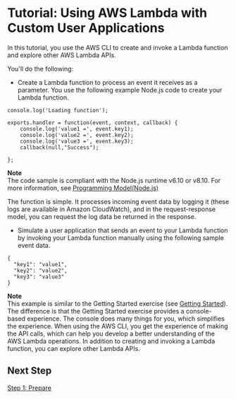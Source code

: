 # Tutorial: Using AWS Lambda with Custom User Applications<a name="with-userapp-walkthrough-custom-events"></a>

In this tutorial, you use the AWS CLI to create and invoke a Lambda function and explore other AWS Lambda APIs\.

You'll do the following:
+  Create a Lambda function to process an event it receives as a parameter\. You use the following example Node\.js code to create your Lambda function\.

  ```
  console.log('Loading function');
  
  exports.handler = function(event, context, callback) {
      console.log('value1 =', event.key1);
      console.log('value2 =', event.key2);
      console.log('value3 =', event.key3);
      callback(null,"Success");
      
  };
  ```
**Note**  
The code sample is compliant with the Node\.js runtime v6\.10 or v8\.10\. For more information, see [Programming Model\(Node\.js\)](programming-model.md)

  The function is simple\. It processes incoming event data by logging it \(these logs are available in Amazon CloudWatch\), and in the request\-response model, you can request the log data be returned in the response\.
+  Simulate a user application that sends an event to your Lambda function by invoking your Lambda function manually using the following sample event data\.

  ```
  {
    "key1": "value1",
    "key2": "value2",
    "key3": "value3"
  }
  ```

**Note**  
This example is similar to the Getting Started exercise \(see [Getting Started](getting-started.md)\)\. The difference is that the Getting Started exercise provides a console\-based experience\. The console does many things for you, which simplifies the experience\. When using the AWS CLI, you get the experience of making the API calls, which can help you develop a better understanding of the AWS Lambda operations\. In addition to creating and invoking a Lambda function, you can explore other Lambda APIs\.

## Next Step<a name="with-userapp-walkthrough-custom-events-next-step"></a>

 [Step 1: Prepare](with-userapp-walkthrough-custom-events-deploy.md) 